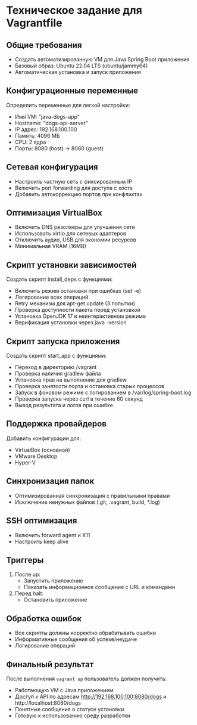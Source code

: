 # Техническое задание для Vagrantfile

## Общие требования
- Создать автоматизированную VM для Java Spring Boot приложения
- Базовый образ: Ubuntu 22.04 LTS (ubuntu/jammy64)
- Автоматическая установка и запуск приложения

## Конфигурационные переменные
Определить переменные для легкой настройки:
- Имя VM: "java-dogs-app"
- Hostname: "dogs-api-server"  
- IP адрес: 192.168.100.100
- Память: 4096 МБ
- CPU: 2 ядра
- Порты: 8080 (host) → 8080 (guest)

## Сетевая конфигурация
- Настроить частную сеть с фиксированным IP
- Включить port forwarding для доступа с хоста
- Добавить автокоррекцию портов при конфликтах

## Оптимизация VirtualBox
- Включить DNS резолверы для улучшения сети
- Использовать virtio для сетевых адаптеров
- Отключить аудио, USB для экономии ресурсов
- Минимальная VRAM (16MB)

## Скрипт установки зависимостей
Создать скрипт install_deps с функциями:
- Включить режим остановки при ошибках (set -e)
- Логирование всех операций
- Retry механизм для apt-get update (3 попытки)
- Проверка доступности пакета перед установкой
- Установка OpenJDK 17 в неинтерактивном режиме
- Верификация установки через java -version

## Скрипт запуска приложения  
Создать скрипт start_app с функциями:
- Переход в директорию /vagrant
- Проверка наличия gradlew файла
- Установка прав на выполнение для gradlew
- Проверка занятости порта и остановка старых процессов
- Запуск в фоновом режиме с логированием в /var/log/spring-boot.log
- Проверка запуска через curl в течение 60 секунд
- Вывод результата и логов при ошибке

## Поддержка провайдеров
Добавить конфигурации для:
- VirtualBox (основной)
- VMware Desktop  
- Hyper-V

## Синхронизация папок
- Оптимизированная синхронизация с правильными правами
- Исключение ненужных файлов (.git, .vagrant, build, *.log)

## SSH оптимизация
- Включить forward agent и X11
- Настроить keep alive

## Триггеры
1. После up:
   - Запустить приложение
   - Показать информационное сообщение с URL и командами
2. Перед halt:
   - Остановить приложение

## Обработка ошибок
- Все скрипты должны корректно обрабатывать ошибки
- Информативные сообщения об успехе/неудаче
- Логирование операций

## Финальный результат
После выполнения `vagrant up` пользователь должен получить:
- Работающую VM с Java приложением
- Доступ к API по адресам http://192.168.100.100:8080/dogs и http://localhost:8080/dogs
- Понятные сообщения о статусе установки
- Готовую к использованию среду разработки
